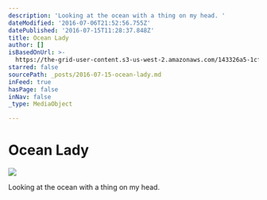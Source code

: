 ```yaml
---
description: 'Looking at the ocean with a thing on my head. '
dateModified: '2016-07-06T21:52:56.755Z'
datePublished: '2016-07-15T11:28:37.848Z'
title: Ocean Lady
author: []
isBasedOnUrl: >-
  https://the-grid-user-content.s3-us-west-2.amazonaws.com/143326a5-1cf4-4776-85b9-81b4e60b9303.jpg
starred: false
sourcePath: _posts/2016-07-15-ocean-lady.md
inFeed: true
hasPage: false
inNav: false
_type: MediaObject

---
```

# Ocean Lady
![](https://the-grid-user-content.s3-us-west-2.amazonaws.com/cba1c3c6-7b0f-4c59-9f5e-91527f49891c.jpg)

Looking at the ocean with a thing on my head.